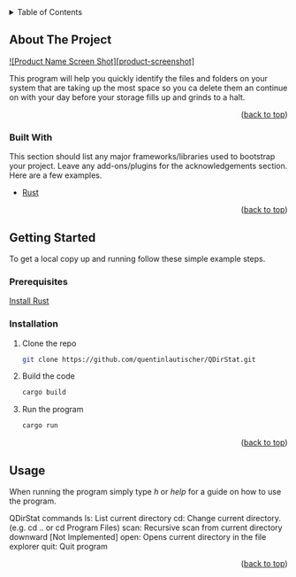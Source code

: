 <!-- TABLE OF CONTENTS -->
<details>
  <summary>Table of Contents</summary>
  <ol>
    <li>
      <a href="#about-the-project">About The Project</a>
      <ul>
        <li><a href="#built-with">Built With</a></li>
      </ul>
    </li>
    <li>
      <a href="#getting-started">Getting Started</a>
      <ul>
        <li><a href="#prerequisites">Prerequisites</a></li>
        <li><a href="#installation">Installation</a></li>
      </ul>
    </li>
    <li><a href="#usage">Usage</a></li>
    <li><a href="#roadmap">Roadmap</a></li>
    <li><a href="#contact">Contact</a></li>
  </ol>
</details>



<!-- ABOUT THE PROJECT -->
## About The Project

[![Product Name Screen Shot][product-screenshot]](product_screenshot.png)

This program will help you quickly identify the files and folders on your system that are taking up the most space so you ca delete them an continue on with your day before your storage fills up and grinds to a halt.

<p align="right">(<a href="#top">back to top</a>)</p>

### Built With

This section should list any major frameworks/libraries used to bootstrap your project. Leave any add-ons/plugins for the acknowledgements section. Here are a few examples.

* [Rust](https://www.rust-lang.org/)

<p align="right">(<a href="#top">back to top</a>)</p>

<!-- GETTING STARTED -->
## Getting Started

To get a local copy up and running follow these simple example steps.

### Prerequisites

  [Install Rust](https://www.rust-lang.org/learn/get-started)

### Installation

1. Clone the repo
   ```sh
   git clone https://github.com/quentinlautischer/QDirStat.git
   ```
2. Build the code
   ```sh
   cargo build
   ```
4. Run the program
   ```sh
   cargo run
   ```

<p align="right">(<a href="#top">back to top</a>)</p>


<!-- USAGE EXAMPLES -->
## Usage

When running the program simply type *h* or *help* for a guide on how to use the program.

QDirStat commands
    ls: List current directory
    cd: Change current directory. (e.g. cd .. or cd Program Files)
    scan: Recursive scan from current directory downward [Not Implemented]
    open: Opens current directory in the file explorer
    quit: Quit program

<p align="right">(<a href="#top">back to top</a>)</p>